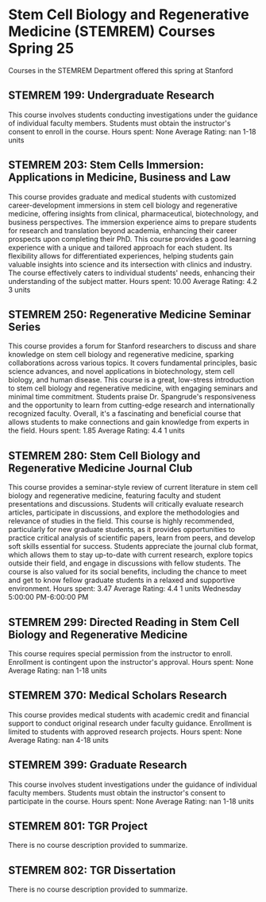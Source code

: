 # Stem Cell Biology and Regenerative Medicine (STEMREM) Courses Spring 25 
Courses in the STEMREM Department offered this spring at Stanford
 ## STEMREM 199: Undergraduate Research
This course involves students conducting investigations under the guidance of individual faculty members. Students must obtain the instructor's consent to enroll in the course.
Hours spent: None
Average Rating: nan
1-18 units
## STEMREM 203: Stem Cells Immersion: Applications in Medicine, Business and Law
This course provides graduate and medical students with customized career-development immersions in stem cell biology and regenerative medicine, offering insights from clinical, pharmaceutical, biotechnology, and business perspectives. The immersion experience aims to prepare students for research and translation beyond academia, enhancing their career prospects upon completing their PhD.
This course provides a good learning experience with a unique and tailored approach for each student. Its flexibility allows for differentiated experiences, helping students gain valuable insights into science and its intersection with clinics and industry. The course effectively caters to individual students' needs, enhancing their understanding of the subject matter.
Hours spent: 10.00
Average Rating: 4.2
3 units
## STEMREM 250: Regenerative Medicine Seminar Series
This course provides a forum for Stanford researchers to discuss and share knowledge on stem cell biology and regenerative medicine, sparking collaborations across various topics. It covers fundamental principles, basic science advances, and novel applications in biotechnology, stem cell biology, and human disease.
This course is a great, low-stress introduction to stem cell biology and regenerative medicine, with engaging seminars and minimal time commitment. Students praise Dr. Spangrude's responsiveness and the opportunity to learn from cutting-edge research and internationally recognized faculty. Overall, it's a fascinating and beneficial course that allows students to make connections and gain knowledge from experts in the field.
Hours spent: 1.85
Average Rating: 4.4
1 units
## STEMREM 280: Stem Cell Biology and Regenerative Medicine Journal Club
This course provides a seminar-style review of current literature in stem cell biology and regenerative medicine, featuring faculty and student presentations and discussions. Students will critically evaluate research articles, participate in discussions, and explore the methodologies and relevance of studies in the field.
This course is highly recommended, particularly for new graduate students, as it provides opportunities to practice critical analysis of scientific papers, learn from peers, and develop soft skills essential for success. Students appreciate the journal club format, which allows them to stay up-to-date with current research, explore topics outside their field, and engage in discussions with fellow students. The course is also valued for its social benefits, including the chance to meet and get to know fellow graduate students in a relaxed and supportive environment.
Hours spent: 3.47
Average Rating: 4.4
1 units
Wednesday 5:00:00 PM-6:00:00 PM
## STEMREM 299: Directed Reading in Stem Cell Biology and Regenerative Medicine
This course requires special permission from the instructor to enroll. Enrollment is contingent upon the instructor's approval.
Hours spent: None
Average Rating: nan
1-18 units
## STEMREM 370: Medical Scholars Research
This course provides medical students with academic credit and financial support to conduct original research under faculty guidance. Enrollment is limited to students with approved research projects.
Hours spent: None
Average Rating: nan
4-18 units
## STEMREM 399: Graduate Research
This course involves student investigations under the guidance of individual faculty members. Students must obtain the instructor's consent to participate in the course.
Hours spent: None
Average Rating: nan
1-18 units
## STEMREM 801: TGR Project
There is no course description provided to summarize.
## STEMREM 802: TGR Dissertation
There is no course description provided to summarize.